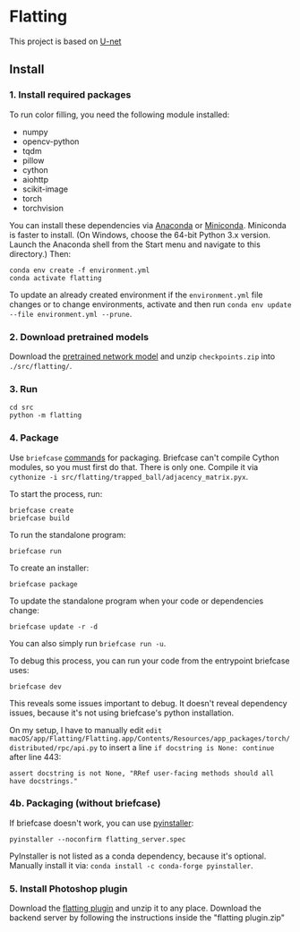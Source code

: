 # Flatting
This project is based on [U-net](https://github.com/milesial/Pytorch-UNet)

## Install
### 1. Install required packages
To run color filling, you need the following module installed:

- numpy
- opencv-python
- tqdm
- pillow
- cython
- aiohttp
- scikit-image
- torch
- torchvision

You can install these dependencies via [Anaconda](https://www.anaconda.com/products/individual) or [Miniconda](https://docs.conda.io/en/latest/miniconda.html).
Miniconda is faster to install. (On Windows, choose the 64-bit Python 3.x version. Launch the Anaconda shell from the Start menu and navigate to this directory.)
Then:

    conda env create -f environment.yml
    conda activate flatting

To update an already created environment if the `environment.yml` file changes or to change environments, activate and then run `conda env update --file environment.yml --prune`.

### 2. Download pretrained models
Download the [pretrained network model](https://drive.google.com/file/d/15l3wPO4WbMk0DmqR7reSU1mHzOaaBCfQ/view?usp=sharing) and unzip `checkpoints.zip` into `./src/flatting/`.

### 3. Run

    cd src
    python -m flatting

### 4. Package

Use `briefcase` [commands](https://docs.beeware.org/en/latest/tutorial/tutorial-1.html) for packaging. Briefcase can't compile Cython modules, so you must first do that. There is only one. Compile it via `cythonize -i src/flatting/trapped_ball/adjacency_matrix.pyx`.

To start the process, run:

    briefcase create
    briefcase build

To run the standalone program:

    briefcase run

To create an installer:

    briefcase package

To update the standalone program when your code or dependencies change:

    briefcase update -r -d

You can also simply run `briefcase run -u`.

To debug this process, you can run your code from the entrypoint briefcase uses:

    briefcase dev

This reveals some issues important to debug. It doesn't reveal dependency issues, because it's not using briefcase's python installation.

On my setup, I have to manually edit `edit macOS/app/Flatting/Flatting.app/Contents/Resources/app_packages/torch/distributed/rpc/api.py` to insert a line `if docstring is None: continue` after line 443:

    assert docstring is not None, "RRef user-facing methods should all have docstrings."

### 4b. Packaging (without briefcase)

If briefcase doesn't work, you can use [pyinstaller](https://www.pyinstaller.org/):

    pyinstaller --noconfirm flatting_server.spec

PyInstaller is not listed as a conda dependency, because it's optional. Manually install it via: `conda install -c conda-forge pyinstaller`.

### 5. Install Photoshop plugin
Download the [flatting plugin](https://drive.google.com/file/d/1HivdqU2Z2dIL2MvqzEYmCLO2_nDL2Cnk/view?usp=sharing) and unzip it to any place. 
Download the backend server by following the instructions inside the "flatting plugin.zip"
